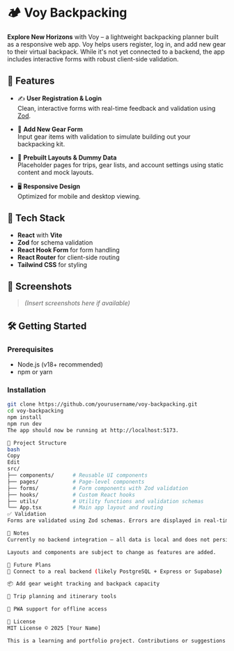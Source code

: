 # 🏕️ Voy Backpacking

**Explore New Horizons** with Voy – a lightweight backpacking planner built as a responsive web app. Voy helps users register, log in, and add new gear to their virtual backpack. While it's not yet connected to a backend, the app includes interactive forms with robust client-side validation.

## 🚀 Features

-    ✍️ **User Registration & Login**  
     Clean, interactive forms with real-time feedback and validation using [Zod](https://zod.dev/).

-    🎒 **Add New Gear Form**  
     Input gear items with validation to simulate building out your backpacking kit.

-    📄 **Prebuilt Layouts & Dummy Data**  
     Placeholder pages for trips, gear lists, and account settings using static content and mock layouts.

-    🖥️ **Responsive Design**  
     Optimized for mobile and desktop viewing.

## 🧪 Tech Stack

-    **React** with **Vite**
-    **Zod** for schema validation
-    **React Hook Form** for form handling
-    **React Router** for client-side routing
-    **Tailwind CSS** for styling

## 📸 Screenshots

> _(Insert screenshots here if available)_

## 🛠️ Getting Started

### Prerequisites

-    Node.js (v18+ recommended)
-    npm or yarn

### Installation

```bash
git clone https://github.com/yourusername/voy-backpacking.git
cd voy-backpacking
npm install
npm run dev
The app should now be running at http://localhost:5173.

🧭 Project Structure
bash
Copy
Edit
src/
├── components/      # Reusable UI components
├── pages/           # Page-level components
├── forms/           # Form components with Zod validation
├── hooks/           # Custom React hooks
├── utils/           # Utility functions and validation schemas
└── App.tsx          # Main app layout and routing
✅ Validation
Forms are validated using Zod schemas. Errors are displayed in real-time and prevent submission if fields are invalid or missing.

📌 Notes
Currently no backend integration – all data is local and does not persist between sessions.

Layouts and components are subject to change as features are added.

🧱 Future Plans
🔗 Connect to a real backend (likely PostgreSQL + Express or Supabase)

📦 Add gear weight tracking and backpack capacity

🌄 Trip planning and itinerary tools

📱 PWA support for offline access

📃 License
MIT License © 2025 [Your Name]

This is a learning and portfolio project. Contributions or suggestions welcome!
```
